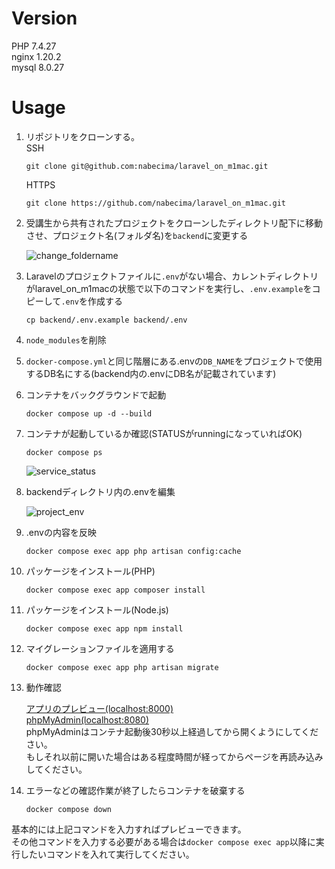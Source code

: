 # Version
PHP 7.4.27<br>
nginx 1.20.2<br>
mysql 8.0.27

# Usage
1. リポジトリをクローンする。<br>
    SSH
    ```
    git clone git@github.com:nabecima/laravel_on_m1mac.git
    ```
    HTTPS
    ```
    git clone https://github.com/nabecima/laravel_on_m1mac.git
    ```

1. 受講生から共有されたプロジェクトをクローンしたディレクトリ配下に移動させ、プロジェクト名(フォルダ名)を`backend`に変更する

    ![change_foldername](https://user-images.githubusercontent.com/66292801/164203245-bbbc4d40-fd9a-4363-9192-3c01f9f6e820.gif)
1. Laravelのプロジェクトファイルに`.env`がない場合、カレントディレクトリがlaravel_on_m1macの状態で以下のコマンドを実行し、`.env.example`をコピーして`.env`を作成する
    ```
    cp backend/.env.example backend/.env
    ```
1. `node_modules`を削除
1. `docker-compose.yml`と同じ階層にある.envの`DB_NAME`をプロジェクトで使用するDB名にする(backend内の.envにDB名が記載されています)
1. コンテナをバックグラウンドで起動
    ```
    docker compose up -d --build
    ```
1. コンテナが起動しているか確認(STATUSがrunningになっていればOK)
    ```
    docker compose ps
    ```
    ![service_status](https://user-images.githubusercontent.com/66292801/147135163-03781fc8-2d65-4a94-a445-7fea003121cc.png)

1. backendディレクトリ内の.envを編集

    ![project_env](https://user-images.githubusercontent.com/66292801/147135560-e033e3af-4c25-4d32-9bfb-63b135047368.png)
1. .envの内容を反映
    ```
    docker compose exec app php artisan config:cache
    ```
1. パッケージをインストール(PHP)
    ```
    docker compose exec app composer install
    ```
1. パッケージをインストール(Node.js)
    ```
    docker compose exec app npm install
    ```
1. マイグレーションファイルを適用する
    ```
    docker compose exec app php artisan migrate
    ```
1. 動作確認

    [アプリのプレビュー(localhost:8000)](http://localhost:8000/)<br>
    [phpMyAdmin(localhost:8080)](http://localhost:8080/)<br>
    phpMyAdminはコンテナ起動後30秒以上経過してから開くようにしてください。<br>
    もしそれ以前に開いた場合はある程度時間が経ってからページを再読み込みしてください。
1. エラーなどの確認作業が終了したらコンテナを破棄する
    ```
    docker compose down
    ```
基本的には上記コマンドを入力すればプレビューできます。<br>
その他コマンドを入力する必要がある場合は`docker compose exec app`以降に実行したいコマンドを入れて実行してください。

